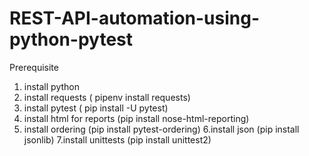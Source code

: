 # REST-API-automation-using-python-pytest

Prerequisite 

1. install python 
2. install requests ( pipenv install requests)
3. install pytest ( pip install -U pytest)
4. install html for reports (pip install nose-html-reporting)
5. install ordering (pip install pytest-ordering)
6.install json (pip install jsonlib)
7.install unittests (pip install unittest2)


